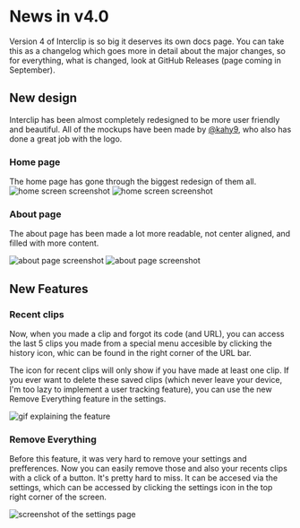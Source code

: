 # News in v4.0

Version 4 of Interclip is so big it deserves its own docs page. You can take this as a changelog which goes more in detail about the major changes, so for everything, what is changed, look at GitHub Releases (page coming in September).

## New design
Interclip has been almost completely redesigned to be more user friendly and beautiful. All of the mockups have been made by [@kahy9](https://github.com/kahy9), who also has done a great job with the logo.

### Home page
The home page has gone through the biggest redesign of them all.
![home screen screenshot](/img/docs/home.png)
![home screen screenshot](/img/docs/home-light.png)

### About page
The about page has been made a lot more readable, not center aligned, and filled with more content.

![about page screenshot](/img/docs/new-about.png)
![about page screenshot](/img/docs/new-about-light.png)

## New Features

### Recent clips

Now, when you made a clip and forgot its code (and URL), you can access the last 5 clips you made from a special menu accesible by clicking the history icon, whic can be found in the right corner of the URL bar.

The icon for recent clips will only show if you have made at least one clip. If you ever want to delete these saved clips (which never leave your device, I'm too lazy to implement a user tracking feature), you can use the new Remove Everything feature in the settings.

![gif explaining the feature](/img/docs/recentclips.gif)

### Remove Everything

Before this feature, it was very hard to remove your settings and prefferences. Now you can easily remove those and also your recents clips with a click of a button. It's pretty hard to miss. It can be accesed via the settings, which can be accessed by clicking the settings icon in the top right corner of the screen.

![screenshot of the settings page](/img/docs/remove_all.png)

